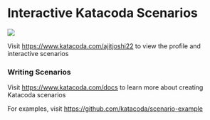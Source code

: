 # Interactive Katacoda Scenarios

[![](http://shields.katacoda.com/katacoda/ajitjoshi22/count.svg)](https://www.katacoda.com/ajitjoshi22 "Get your profile on Katacoda.com")

Visit https://www.katacoda.com/ajitjoshi22 to view the profile and interactive scenarios

### Writing Scenarios
Visit https://www.katacoda.com/docs to learn more about creating Katacoda scenarios

For examples, visit https://github.com/katacoda/scenario-example
